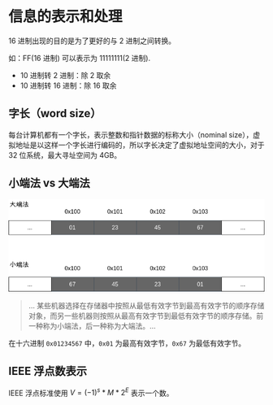 # 信息的表示和处理

16 进制出现的目的是为了更好的与 2 进制之间转换。

如：FF(16 进制) 可以表示为 11111111(2 进制).

- 10 进制转 2 进制：除 2 取余
- 10 进制转 16 进制：除 16 取余

## 字长（word size）

每台计算机都有一个字长，表示整数和指针数据的标称大小（nominal size），虚拟地址是以这样一个字长进行编码的，所以字长决定了虚拟地址空间的大小，对于 32 位系统，最大寻址空间为 4GB。

## 小端法 vs 大端法

![大端法、小端法](images/2023-03-11-15-23-42.png)

> ... 某些机器选择在存储器中按照从最低有效字节到最高有效字节的顺序存储对象，而另一些机器则按照从最高有效字节到最低有效字节的顺序存储。前一种称为小端法，后一种称为大端法。...

在十六进制 `0x01234567` 中，`0x01` 为最高有效字节，`0x67` 为最低有效字节。

## IEEE 浮点数表示

IEEE 浮点标准使用 $V=(-1)^s * M * 2^E$ 表示一个数。

